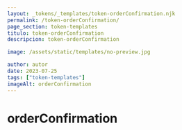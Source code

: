 ```yaml
---
layout: _tokens/_templates/token-orderConfirmation.njk
permalink: /token-orderConfirmation/
page_section: token-templates
titulo: token-orderConfirmation
descripcion: token-orderConfirmation

image: /assets/static/templates/no-preview.jpg

author: autor
date: 2023-07-25
tags: ["token-templates"]
imageAlt: orderConfirmation
---
```


# orderConfirmation
